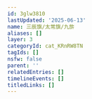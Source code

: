 ```yaml
---
id: 3glw3810
lastUpdated: '2025-06-13'
name: 三辰旗/太常旗/九旂
aliases: []
layer: 3
categoryId: cat_KRnRW8TN
tagIds: []
nsfw: false
parent: ''
relatedEntries: []
timelineEvents: []
titledLinks: []
---
```


